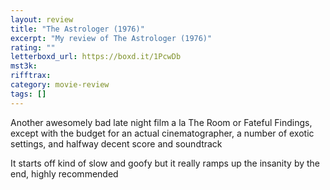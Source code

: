 ```yaml
---
layout: review
title: "The Astrologer (1976)"
excerpt: "My review of The Astrologer (1976)"
rating: ""
letterboxd_url: https://boxd.it/1PcwDb
mst3k:
rifftrax:
category: movie-review
tags: []
---
```


Another awesomely bad late night film a la The Room or Fateful Findings, except with the budget for an actual cinematographer, a number of exotic settings, and halfway decent score and soundtrack

It starts off kind of slow and goofy but it really ramps up the insanity by the end, highly recommended
